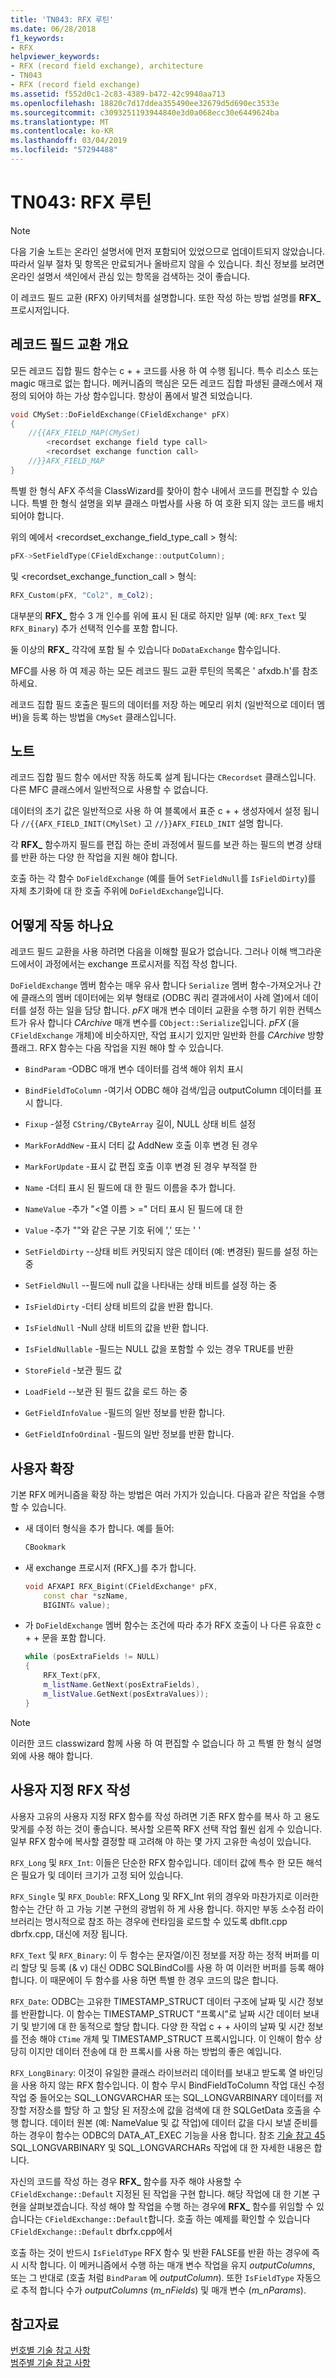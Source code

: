 ```yaml
---
title: 'TN043: RFX 루틴'
ms.date: 06/28/2018
f1_keywords:
- RFX
helpviewer_keywords:
- RFX (record field exchange), architecture
- TN043
- RFX (record field exchange)
ms.assetid: f552d0c1-2c83-4389-b472-42c9940aa713
ms.openlocfilehash: 18820c7d17ddea355490ee32679d5d690ec3533e
ms.sourcegitcommit: c3093251193944840e3d0a068ecc30e6449624ba
ms.translationtype: MT
ms.contentlocale: ko-KR
ms.lasthandoff: 03/04/2019
ms.locfileid: "57294488"
---
```

# <a name="tn043-rfx-routines"></a>TN043: RFX 루틴

> [!NOTE]
> 다음 기술 노트는 온라인 설명서에 먼저 포함되어 있었으므로 업데이트되지 않았습니다. 따라서 일부 절차 및 항목은 만료되거나 올바르지 않을 수 있습니다. 최신 정보를 보려면 온라인 설명서 색인에서 관심 있는 항목을 검색하는 것이 좋습니다.

이 레코드 필드 교환 (RFX) 아키텍처를 설명합니다. 또한 작성 하는 방법 설명를 **RFX_** 프로시저입니다.

## <a name="overview-of-record-field-exchange"></a>레코드 필드 교환 개요

모든 레코드 집합 필드 함수는 c + + 코드를 사용 하 여 수행 됩니다. 특수 리소스 또는 magic 매크로 없는 합니다. 메커니즘의 핵심은 모든 레코드 집합 파생된 클래스에서 재정의 되어야 하는 가상 함수입니다. 항상이 폼에서 발견 되었습니다.

```cpp
void CMySet::DoFieldExchange(CFieldExchange* pFX)
{
    //{{AFX_FIELD_MAP(CMySet)
        <recordset exchange field type call>
        <recordset exchange function call>
    //}}AFX_FIELD_MAP
}
```

특별 한 형식 AFX 주석을 ClassWizard를 찾아이 함수 내에서 코드를 편집할 수 있습니다. 특별 한 형식 설명을 외부 클래스 마법사를 사용 하 여 호환 되지 않는 코드를 배치 되어야 합니다.

위의 예에서 \<recordset_exchange_field_type_call > 형식:

```cpp
pFX->SetFieldType(CFieldExchange::outputColumn);
```

및 \<recordset_exchange_function_call > 형식:

```cpp
RFX_Custom(pFX, "Col2", m_Col2);
```

대부분의 **RFX_** 함수 3 개 인수를 위에 표시 된 대로 하지만 일부 (예: `RFX_Text` 및 `RFX_Binary`) 추가 선택적 인수를 포함 합니다.

둘 이상의 **RFX_** 각각에 포함 될 수 있습니다 `DoDataExchange` 함수입니다.

MFC를 사용 하 여 제공 하는 모든 레코드 필드 교환 루틴의 목록은 ' afxdb.h'를 참조 하세요.

레코드 집합 필드 호출은 필드의 데이터를 저장 하는 메모리 위치 (일반적으로 데이터 멤버)을 등록 하는 방법을 `CMySet` 클래스입니다.

## <a name="notes"></a>노트

레코드 집합 필드 함수 에서만 작동 하도록 설계 됩니다는 `CRecordset` 클래스입니다. 다른 MFC 클래스에서 일반적으로 사용할 수 없습니다.

데이터의 초기 값은 일반적으로 사용 하 여 블록에서 표준 c + + 생성자에서 설정 됩니다 `//{{AFX_FIELD_INIT(CMylSet)` 고 `//}}AFX_FIELD_INIT` 설명 합니다.

각 **RFX_** 함수까지 필드를 편집 하는 준비 과정에서 필드를 보관 하는 필드의 변경 상태를 반환 하는 다양 한 작업을 지원 해야 합니다.

호출 하는 각 함수 `DoFieldExchange` (예를 들어 `SetFieldNull`를 `IsFieldDirty`)를 자체 초기화에 대 한 호출 주위에 `DoFieldExchange`입니다.

## <a name="how-does-it-work"></a>어떻게 작동 하나요

레코드 필드 교환을 사용 하려면 다음을 이해할 필요가 없습니다. 그러나 이해 백그라운드에서이 과정에서는 exchange 프로시저를 직접 작성 합니다.

`DoFieldExchange` 멤버 함수는 매우 유사 합니다 `Serialize` 멤버 함수-가져오거나 간에 클래스의 멤버 데이터에는 외부 형태로 (ODBC 쿼리 결과에서이 사례 열)에서 데이터를 설정 하는 일을 담당 합니다. *pFX* 매개 변수 데이터 교환을 수행 하기 위한 컨텍스트가 유사 합니다 *CArchive* 매개 변수를 `CObject::Serialize`입니다. *pFX* (을 `CFieldExchange` 개체)에 비슷하지만, 작업 표시기 있지만 일반화 한를 *CArchive* 방향 플래그. RFX 함수는 다음 작업을 지원 해야 할 수 있습니다.

- `BindParam` -ODBC 매개 변수 데이터를 검색 해야 위치 표시

- `BindFieldToColumn` -여기서 ODBC 해야 검색/입금 outputColumn 데이터를 표시 합니다.

- `Fixup` -설정 `CString/CByteArray` 길이, NULL 상태 비트 설정

- `MarkForAddNew` -표시 더티 값 AddNew 호출 이후 변경 된 경우

- `MarkForUpdate` -표시 값 편집 호출 이후 변경 된 경우 부적절 한

- `Name` -더티 표시 된 필드에 대 한 필드 이름을 추가 합니다.

- `NameValue` -추가 "\<열 이름 > =" 더티 표시 된 필드에 대 한

- `Value` -추가 ""와 같은 구분 기호 뒤에 ',' 또는 ' '

- `SetFieldDirty` --상태 비트 커밋되지 않은 데이터 (예: 변경된) 필드를 설정 하는 중

- `SetFieldNull` --필드에 null 값을 나타내는 상태 비트를 설정 하는 중

- `IsFieldDirty` -더티 상태 비트의 값을 반환 합니다.

- `IsFieldNull` -Null 상태 비트의 값을 반환 합니다.

- `IsFieldNullable` -필드는 NULL 값을 포함할 수 있는 경우 TRUE를 반환

- `StoreField` -보관 필드 값

- `LoadField` --보관 된 필드 값을 로드 하는 중

- `GetFieldInfoValue` -필드의 일반 정보를 반환 합니다.

- `GetFieldInfoOrdinal` -필드의 일반 정보를 반환 합니다.

## <a name="user-extensions"></a>사용자 확장

기본 RFX 메커니즘을 확장 하는 방법은 여러 가지가 있습니다. 다음과 같은 작업을 수행할 수 있습니다.

- 새 데이터 형식을 추가 합니다. 예를 들어:

    ```cpp
    CBookmark
    ```

- 새 exchange 프로시저 (RFX_)를 추가 합니다.

    ```cpp
    void AFXAPI RFX_Bigint(CFieldExchange* pFX,
        const char *szName,
        BIGINT& value);
    ```

- 가 `DoFieldExchange` 멤버 함수는 조건에 따라 추가 RFX 호출이 나 다른 유효한 c + + 문을 포함 합니다.

    ```cpp
    while (posExtraFields != NULL)
    {
        RFX_Text(pFX,
        m_listName.GetNext(posExtraFields),
        m_listValue.GetNext(posExtraValues));
    }
    ```

> [!NOTE]
> 이러한 코드 classwizard 함께 사용 하 여 편집할 수 없습니다 하 고 특별 한 형식 설명 외에 사용 해야 합니다.

## <a name="writing-a-custom-rfx"></a>사용자 지정 RFX 작성

사용자 고유의 사용자 지정 RFX 함수를 작성 하려면 기존 RFX 함수를 복사 하 고 용도 맞게를 수정 하는 것이 좋습니다. 복사할 오른쪽 RFX 선택 작업 훨씬 쉽게 수 있습니다. 일부 RFX 함수에 복사할 결정할 때 고려해 야 하는 몇 가지 고유한 속성이 있습니다.

`RFX_Long` 및 `RFX_Int`: 이들은 단순한 RFX 함수입니다. 데이터 값에 특수 한 모든 해석은 필요가 및 데이터 크기가 고정 되어 있습니다.

`RFX_Single` 및 `RFX_Double`: RFX_Long 및 RFX_Int 위의 경우와 마찬가지로 이러한 함수는 간단 하 고 가능 기본 구현의 광범위 하 게 사용 합니다. 하지만 부동 소수점 라이브러리는 명시적으로 참조 하는 경우에 런타임을 로드할 수 있도록 dbflt.cpp dbrfx.cpp, 대신에 저장 됩니다.

`RFX_Text` 및 `RFX_Binary`: 이 두 함수는 문자열/이진 정보를 저장 하는 정적 버퍼를 미리 할당 및 등록 (& v) 대신 ODBC SQLBindCol를 사용 하 여 이러한 버퍼를 등록 해야 합니다. 이 때문에이 두 함수를 사용 하면 특별 한 경우 코드의 많은 합니다.

`RFX_Date`: ODBC는 고유한 TIMESTAMP_STRUCT 데이터 구조에 날짜 및 시간 정보를 반환합니다. 이 함수는 TIMESTAMP_STRUCT "프록시"로 날짜 시간 데이터 보내기 및 받기에 대 한 동적으로 할당 합니다. 다양 한 작업 c + + 사이의 날짜 및 시간 정보를 전송 해야 `CTime` 개체 및 TIMESTAMP_STRUCT 프록시입니다. 이 인해이 함수 상당히 이지만 데이터 전송에 대 한 프록시를 사용 하는 방법의 좋은 예입니다.

`RFX_LongBinary`: 이것이 유일한 클래스 라이브러리 데이터를 보내고 받도록 열 바인딩을 사용 하지 않는 RFX 함수입니다. 이 함수 무시 BindFieldToColumn 작업 대신 수정 작업 중 들어오는 SQL_LONGVARCHAR 또는 SQL_LONGVARBINARY 데이터를 저장할 저장소를 할당 하 고 할당 된 저장소에 값을 검색에 대 한 SQLGetData 호출을 수행 합니다. 데이터 원본 (예: NameValue 및 값 작업)에 데이터 값을 다시 보낼 준비를 하는 경우이 함수는 ODBC의 DATA_AT_EXEC 기능을 사용 합니다. 참조 [기술 참고 45](../mfc/tn045-mfc-database-support-for-long-varchar-varbinary.md) SQL_LONGVARBINARY 및 SQL_LONGVARCHARs 작업에 대 한 자세한 내용은 합니다.

자신의 코드를 작성 하는 경우 **RFX_** 함수를 자주 해야 사용할 수 `CFieldExchange::Default` 지정된 된 작업을 구현 합니다. 해당 작업에 대 한 기본 구현을 살펴보겠습니다. 작성 해야 할 작업을 수행 하는 경우에 **RFX_** 함수를 위임할 수 있습니다는 `CFieldExchange::Default`합니다. 호출 하는 예제를 확인할 수 있습니다 `CFieldExchange::Default` dbrfx.cpp에서

호출 하는 것이 반드시 `IsFieldType` RFX 함수 및 반환 FALSE를 반환 하는 경우에 즉시 시작 합니다. 이 메커니즘에서 수행 하는 매개 변수 작업을 유지 *outputColumns*, 또는 그 반대로 (호출 처럼 `BindParam` 에 *outputColumn*). 또한 `IsFieldType` 자동으로 추적 합니다 수가 *outputColumns* (*m_nFields*) 및 매개 변수 (*m_nParams*).

## <a name="see-also"></a>참고자료

[번호별 기술 참고 사항](../mfc/technical-notes-by-number.md)<br/>
[범주별 기술 참고 사항](../mfc/technical-notes-by-category.md)
